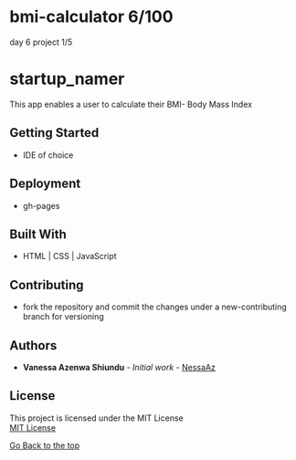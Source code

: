 # bmi-calculator 6/100
day 6 project 1/5
# startup_namer

This app enables a user to calculate their BMI- Body Mass Index

## Getting Started
* IDE of choice

## Deployment
* gh-pages


## Built With

* HTML | CSS | JavaScript


## Contributing
* fork the repository and commit the changes under a new-contributing branch for versioning

## Authors

* **Vanessa Azenwa Shiundu** - *Initial work* - [NessaAz](https://github.com/NessaAz)

## License
This project is licensed under the MIT License  
[MIT License](./LICENSE)

 [Go Back to the top](#portfolio)

